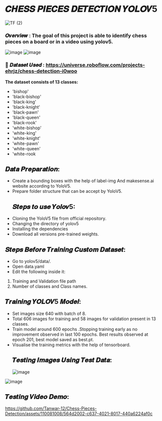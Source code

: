 # 𝑪𝑯𝑬𝑺𝑺 𝑷𝑰𝑬𝑪𝑬𝑺 𝑫𝑬𝑻𝑬𝑪𝑻𝑰𝑶𝑵 𝒀𝑶𝑳𝑶𝑽5
![TF (2)](https://github.com/Tanwar-12/Chess-Pieces-Detection/assets/110081008/7f75ccfc-b8de-4b52-9a08-eeadffa05eae)

### 𝑶𝒗𝒆𝒓𝒗𝒊𝒆𝒘 : The goal of this project is able to identify chess pieces on a board or in a video using yolov5.
![image](https://github.com/Tanwar-12/Chess-Pieces-Detection/assets/110081008/df740dc6-0aba-4ea9-99f3-01dd8c5c65cf)
![image](https://github.com/Tanwar-12/Chess-Pieces-Detection/assets/110081008/efef9d71-49da-4a24-8d32-297d55f1713f)
### 📁 𝑫𝒂𝒕𝒂𝒔𝒆𝒕 𝑼𝒔𝒆𝒅 :  https://universe.roboflow.com/projects-ehrjz/chess-detection-i0woo
**The dataset consists of 13 classes:**
- 'bishop'
- 'black-bishop'
- 'black-king'
- 'black-knight'
- 'black-pawn'
- 'black-queen'
- 'black-rook'
- 'white-bishop'
- 'white-king'
- 'white-knight'
- 'white-pawn'
- 'white-queen'
- 'white-rook
 ## 𝑫𝒂𝒕𝒂 𝑷𝒓𝒆𝒑𝒂𝒓𝒂𝒕𝒊𝒐𝒏:
  * Create a bounding boxes with the help of label-img And makesense.ai website according to YoloV5.
  * Prepare folder structure that can be accept by YoloV5.
    ## 𝑺𝒕𝒆𝒑𝒔 𝒕𝒐 𝒖𝒔𝒆 𝒀𝒐𝒍𝒐𝒗5:
* Cloning the YoloV5 file from official repository.
* Changing the directory of yolov5
* Installing the dependencies
* Download all versions pre-trained weights.
 ## 𝑺𝒕𝒆𝒑𝒔 𝑩𝒆𝒇𝒐𝒓𝒆 𝑻𝒓𝒂𝒊𝒏𝒊𝒏𝒈 𝑪𝒖𝒔𝒕𝒐𝒎 𝑫𝒂𝒕𝒂𝒔𝒆𝒕:
* Go to yolov5/data/.
* Open data.yaml
* Edit the following inside it:

 1. Training and Validation file path
 2. Number of classes and Class names.

  ## 𝑻𝒓𝒂𝒊𝒏𝒊𝒏𝒈 𝒀𝑶𝑳𝑶𝑽5 𝑴𝒐𝒅𝒆𝒍:
* Set images size 640 with batch of 8.
* Total 606 images for training and 58 images for validation present in 13 classes.
* Train model around 600 epochs .Stopping training early as no improvement observed in last 100 epochs. Best results observed at epoch 201, best model saved as best.pt.
* Visualise the training metrics with the help of tensorboard.
   ## 𝑻𝒆𝒔𝒕𝒊𝒏𝒈 𝑰𝒎𝒂𝒈𝒆𝒔 𝑼𝒔𝒊𝒏𝒈 𝑻𝒆𝒔𝒕 𝑫𝒂𝒕𝒂:
  ![image](https://github.com/Tanwar-12/Chess-Pieces-Detection/assets/110081008/3ae8cfbd-e3fe-4600-8751-5902cc2bc373)

![image](https://github.com/Tanwar-12/Chess-Pieces-Detection/assets/110081008/8e8ca728-c606-46ab-b9b2-efb9774e4594)


## 𝑻𝒆𝒔𝒕𝒊𝒏𝒈 𝑽𝒊𝒅𝒆𝒐 𝑫𝒆𝒎𝒐:


https://github.com/Tanwar-12/Chess-Pieces-Detection/assets/110081008/564d2002-c637-4021-8017-440a6224af0c


  
